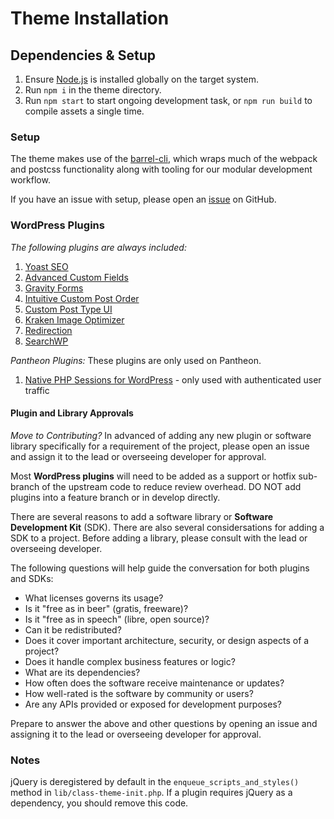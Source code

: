 # Theme Installation

## Dependencies & Setup

1.  Ensure [Node.js](https://nodejs.org/) is installed globally on the target system.
2.  Run `npm i` in the theme directory.
3.  Run `npm start` to start ongoing development task, or `npm run build` to compile assets a single time.

### Setup
The theme makes use of the [barrel-cli](https://github.com/barrel/barrel-cli), which wraps much of the webpack and postcss functionality along with tooling for our modular development workflow.

If you have an issue with setup, please open an [issue](https://github.com/barrel/barrel-cli/issues) on GitHub.

### WordPress Plugins
*The following plugins are always included:*

1. [Yoast SEO](https://wordpress.org/plugins/wordpress-seo/)
2. [Advanced Custom Fields](https://www.advancedcustomfields.com/)
3. [Gravity Forms](http://www.gravityforms.com/)
4. [Intuitive Custom Post Order](https://wordpress.org/plugins/intuitive-custom-post-order/)
5. [Custom Post Type UI](https://wordpress.org/plugins/custom-post-type-ui/)
6. [Kraken Image Optimizer](https://wordpress.org/plugins/kraken-image-optimizer/)
7. [Redirection](https://wordpress.org/plugins/redirection/)
8. [SearchWP](https://searchwp.com/)

*Pantheon Plugins:*
These plugins are only used on Pantheon.

1. [Native PHP Sessions for WordPress](https://wordpress.org/plugins/wp-native-php-sessions/) - only used with authenticated user traffic

#### Plugin and Library Approvals
*Move to Contributing?*
In advanced of adding any new plugin or software library specifically for a requirement of the project, please open an issue and assign it to the lead or overseeing developer for approval. 

Most **WordPress plugins** will need to be added as a support or hotfix sub-branch of the upstream code to reduce review overhead. DO NOT add plugins into a feature branch or in develop directly.

There are several reasons to add a software library or **Software Development Kit** (SDK). There are also several considersations for adding a SDK to a project. Before adding a library, please consult with the lead or overseeing developer. 

The following questions will help guide the conversation for both plugins and SDKs:

- What licenses governs its usage?
- Is it "free as in beer" (gratis, freeware)? 
- Is it "free as in speech" (libre, open source)? 
- Can it be redistributed? 
- Does it cover important architecture, security, or design aspects of a project?
- Does it handle complex business features or logic?
- What are its dependencies?
- How often does the software receive maintenance or updates?
- How well-rated is the software by community or users?
- Are any APIs provided or exposed for development purposes?

Prepare to answer the above and other questions by opening an issue and assigning it to the lead or overseeing developer for approval.

### Notes

jQuery is deregistered by default in the `enqueue_scripts_and_styles()` method in `lib/class-theme-init.php`. If a plugin requires jQuery as a dependency, you should remove this code.
